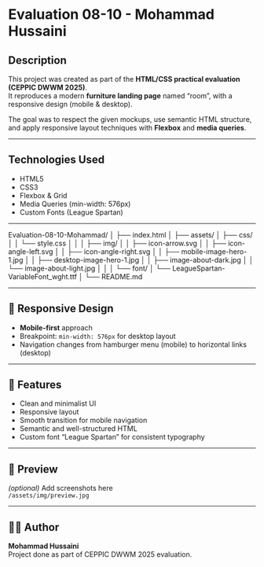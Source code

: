 # Evaluation 08-10 - Mohammad Hussaini

## Description
This project was created as part of the **HTML/CSS practical evaluation (CEPPIC DWWM 2025)**.  
It reproduces a modern **furniture landing page** named “room”, with a responsive design (mobile & desktop).

The goal was to respect the given mockups, use semantic HTML structure, and apply responsive layout techniques with **Flexbox** and **media queries**.

---

## Technologies Used
- HTML5  
- CSS3  
- Flexbox & Grid  
- Media Queries (min-width: 576px)  
- Custom Fonts (League Spartan)

---

Evaluation-08-10-Mohammad/
│
├── index.html
│
├── assets/
│ ├── css/
│ │ └── style.css
│ │
│ ├── img/
│ │ ├── icon-arrow.svg
│ │ ├── icon-angle-left.svg
│ │ ├── icon-angle-right.svg
│ │ ├── mobile-image-hero-1.jpg
│ │ ├── desktop-image-hero-1.jpg
│ │ ├── image-about-dark.jpg
│ │ └── image-about-light.jpg
│ │
│ └── font/
│ └── LeagueSpartan-VariableFont_wght.ttf
│
└── README.md
    


---

## 📱 Responsive Design
- **Mobile-first** approach  
- Breakpoint: `min-width: 576px` for desktop layout  
- Navigation changes from hamburger menu (mobile) to horizontal links (desktop)

---

## 🎨 Features
- Clean and minimalist UI  
- Responsive layout  
- Smooth transition for mobile navigation  
- Semantic and well-structured HTML  
- Custom font “League Spartan” for consistent typography

---

## 📸 Preview
*(optional)* Add screenshots here  
`/assets/img/preview.jpg`

---

## 🧑‍💻 Author
**Mohammad Hussaini**  
Project done as part of CEPPIC DWWM 2025 evaluation.
